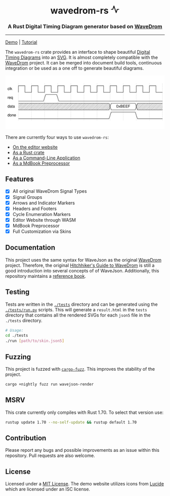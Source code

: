 <center>
    <h1>wavedrom-rs <img style="width: 1em; height: 1em;" alt="signal" src="./assets/wave.svg" /></h1>
    <h3>A Rust <b>Digital Timing Diagram</b> generator based on <a href="https://wavedrom.com/">WaveDrom</a></h3>
</center>

---

[Demo][demo] | [Tutorial][book]

The `wavedrom-rs` crate provides an interface to shape beautiful [Digital Timing
Diagrams][dtd] into an [SVG][svg]. It is almost completely compatible with the
[WaveDrom][wavedrom-js] project. It can be merged into document build tools,
continuous integration or be used as a one off to generate beautiful
diagrams.

<p align="center">
    <img src="./assets/banner.gif" alt="Banner Image" />
</p>

There are currently four ways to use `wavedrom-rs`:

- [On the editor website][demo]
- [As a Rust crate][cratesio]
- [As a Command-Line Application][cli]
- [As a MdBook Preprocessor][mdbook-wavedrom]

## Features

- [x] All original WaveDrom Signal Types
- [x] Signal Groups
- [x] Arrows and Indicator Markers
- [x] Headers and Footers
- [x] Cycle Enumeration Markers
- [x] Editor Website through WASM
- [x] MdBook Preprocessor
- [x] Full Customization via Skins

## Documentation

This project uses the same syntax for WaveJson as the original
[WaveDrom][wavedrom-js] project. Therefore, the original [Hitchhiker's Guide to
WaveDrom][hitchhiker] is still a good introduction into several concepts of
of WaveJson. Additionally, this repository maintains a [reference book][book].

## Testing

Tests are written in the [`./tests`](./tests) directory and can be generated
using the [`./tests/run.py`](./tests/run.py) scripts. This will generate a
`result.html` in the `tests` directory that contains all the rendered SVGs for
each `json5` file in the `./tests` directory.

```bash
# Usage:
cd ./tests
./run [path/to/skin.json5]
```

## Fuzzing

This project is fuzzed with [`cargo-fuzz`][cargo-fuzz]. This improves the
stability of the project.

```bash
cargo +nightly fuzz run wavejson-render
```

## MSRV

This crate currently only compiles with Rust 1.70. To select that version use:

```bash
rustup update 1.70 --no-self-update && rustup default 1.70
```

## Contribution

Please report any bugs and possible improvements as an issue within this
repository. Pull requests are also welcome.

## License

Licensed under a [MIT License](./LICENSE). The demo website utilizes icons from
[Lucide][lucide] which are licensed under an ISC license.

[demo]: https://gburghoorn.com/wavedrom
[svg]: https://en.wikipedia.org/wiki/SVG
[wavedrom-js]: https://wavedrom.com/
[tutorial]: https://wavedrom.com/tutorial.html
[lucide]: https://lucide.dev/
[hitchhiker]: https://wavedrom.com/tutorial.html
[cratesio]: https://crates.io/crates/wavedrom-rs
[cli]: ./wavedrom
[mdbook-wavedrom]: ./mdbook-wavedrom
[dtd]: https://en.wikipedia.org/wiki/Digital_timing_diagram
[book]: https://coastalwhite.github.io/wavedrom-rs
[cargo-fuzz]: https://github.com/rust-fuzz/cargo-fuzz